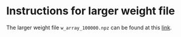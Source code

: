 # Instructions for larger weight file

The larger weight file `w_array_100000.npz` can be found at this [link](https://drive.google.com/open?id=1mXh_rpQF7KLPQDOnpO56UYJzsOO2k3T5).
